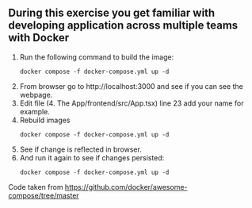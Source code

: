## During this exercise you get familiar with developing application across multiple teams with Docker
1. Run the following command to build the image:
    ```
    docker compose -f docker-compose.yml up -d
    ```
2. From browser go to http://localhost:3000 and see if you can see the webpage.
3. Edit file (4. The App/frontend/src/App.tsx) line 23 add your name for example.
4. Rebuild images
    ```
    docker compose -f docker-compose.yml up -d
    ```
5. See if change is reflected in browser.
6. And run it again to see if changes persisted:
    ```
    docker compose -f docker-compose.yml up -d
    ```

Code taken from https://github.com/docker/awesome-compose/tree/master
